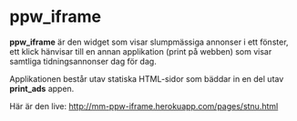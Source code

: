 # ppw_iframe

**ppw_iframe** är den widget som visar slumpmässiga annonser i ett fönster, ett klick hänvisar till en annan applikation (print på webben) som visar samtliga tidningsannonser dag för dag.

Applikationen består utav statiska HTML-sidor som bäddar in en del utav **print_ads** appen.

Här är den live:  http://mm-ppw-iframe.herokuapp.com/pages/stnu.html
